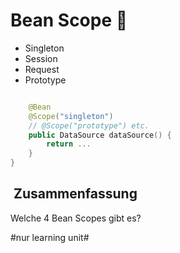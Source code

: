 
# Bean Scope 🫘

- Singleton
- Session
- Request
- Prototype

```swift

    @Bean
    @Scope("singleton")
    // @Scope("prototype") etc.
    public DataSource dataSource() {
        return ...
    }
}
```

##  Zusammenfassung
Welche 4 Bean Scopes gibt es?



#nur learning unit#